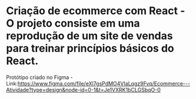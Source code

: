 # Criação de ecommerce com React - O projeto consiste em uma reprodução de um site de vendas para treinar princípios básicos do React.

Protótipo criado no Figma - Link:https://www.figma.com/file/eXl7gsPdMO4VIaLqgz9Fvq/Ecommerce---Atividade?type=design&node-id=0-1&t=Je1VXRK1bCLGSbqO-0

